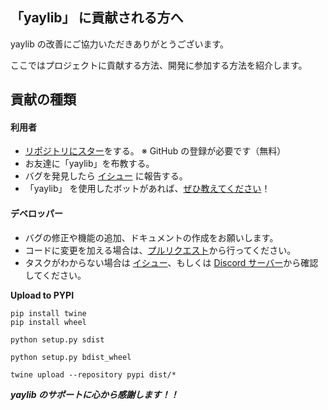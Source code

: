 ## 「yaylib」 に貢献される方へ

yaylib の改善にご協力いただきありがとうございます。

ここではプロジェクトに貢献する方法、開発に参加する方法を紹介します。

## 貢献の種類

#### 利用者

- [リポジトリにスター](https://github.com/qvco/yaylib)をする。 ※ GitHub の登録が必要です（無料）
- お友達に「yaylib」を布教する。
- バグを発見したら [イシュー](https://github.com/qvco/yaylib/issues) に報告する。
- 「yaylib」 を使用したボットがあれば、[ぜひ教えてください](https://discord.gg/MEuBfNtqRN)！

#### デベロッパー

- バグの修正や機能の追加、ドキュメントの作成をお願いします。
- コードに変更を加える場合は、[プルリクエスト](https://github.com/qvco/yaylib/pulls)から行ってください。
- タスクがわからない場合は [イシュー](https://github.com/qvco/yaylib/issues)、もしくは [Discord サーバー](https://discord.gg/MEuBfNtqRN)から確認してください。

**Upload to PYPI**

```shell
pip install twine
pip install wheel

python setup.py sdist

python setup.py bdist_wheel

twine upload --repository pypi dist/*
```

**_yaylib のサポートに心から感謝します！！_**
